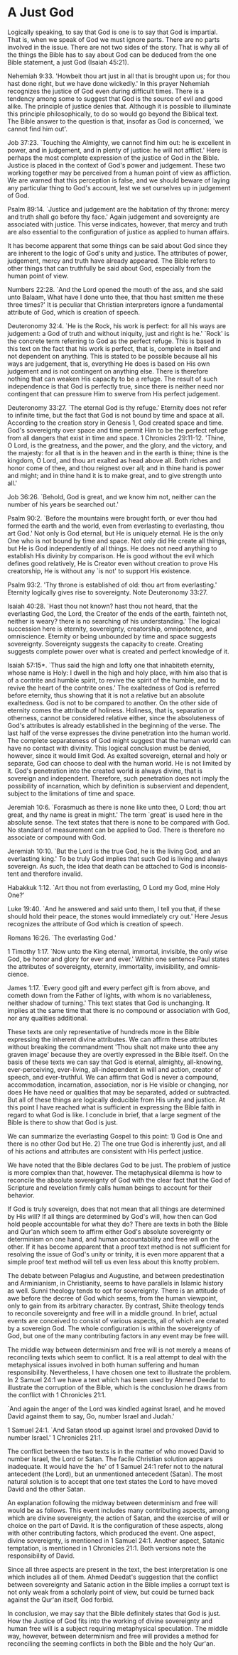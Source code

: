 A Just God
==========

Logically speaking, to say that God is one is to say that God is
impartial. That is, when we speak of God we must ignore parts. There are
no parts involved in the issue. There are not two sides of the story.
That is why all of the things the Bible has to say about God can be
deduced from the one Bible statement, a just God (Isaiah 45:21).

Nehemiah 9:33. 'Howbeit thou art just in all that is brought upon us;
for thou hast done right, but we have done wickedly.' In this prayer
Nehemiah recognizes the justice of God even during difficult times.
There is a tendency among some to suggest that God is the source of evil
and good alike. The principle of justice denies that. Although it is
possible to illuminate this principle philo­sophically, to do so would
go beyond the Biblical text. The Bible answer to the question is that,
insofar as God is concerned, \`we cannot find him out'.

Job 37:23. \`Touching the Almighty, we cannot find him out: he is
excellent in power, and in judgement, and in plenty of justice: he will
not afflict.' Here is perhaps the most complete expression of the
justice of God in the Bible. Justice is placed in the context of God's
power and judgement. These two working together may be perceived from a
human point of view as affliction. We are warned that this perception is
false, and we should beware of laying any particular thing to God's
account, lest we set ourselves up in judgement of God.

Psalm 89:14. \`Justice and judgement are the habitation of thy throne:
mercy and truth shall go before thy face.' Again judgement and
sovereignty are associated with justice. This verse indicates, however,
that mercy and truth are also essential to the configuration of justice
as applied to human affairs.

It has become apparent that some things can be said about God since they
are inherent to the logic of God's unity and justice. The attributes of
power, judgement, mercy and truth have already appeared. The Bible
refers to other things that can truthfully be said about God,
espe­cially from the human point of view.

Numbers 22:28. \`And the Lord opened the mouth of the ass, and she said
unto Balaam, What have I done unto thee, that thou hast smitten me these
three times?' It is peculiar that Christian interpreters ignore a
fundamental attribute of God, which is creation of speech.

Deuteronomy 32:4. \`He is the Rock, his work is perfect: for all his
ways are judgement: a God of truth and without iniquity, just and right
is he.' \`Rock' is the concrete term referring to God as the perfect
refuge. This is based in this text on the fact that his work is perfect,
that is, complete in itself and not dependent on anything. This is
stated to be possible because all his ways are judgement, that is,
every­thing He does is based on His own judgement and is not contingent
on anything else. There is therefore nothing that can weaken His
capacity to be a refuge. The result of such independence is that God is
perfectly true, since there is neither need nor contingent that can
pressure Him to swerve from His perfect judgement.

Deuteronomy 33:27. \`The eternal God is thy refuge.' Eternity does not
refer to infinite time, but the fact that God is not bound by time and
space at all. According to the creation story in Genesis 1, God created
space and time. God's sovereignty over space and time permit Him to be
the perfect refuge from all dangers that exist in time and space. 1
Chronicles 29:11-12. 'Thine, O Lord, is the greatness, and the power,
and the glory, and the victory, and the majesty: for all that is in the
heaven and in the earth is thine; thine is the kingdom, O Lord, and thou
art exalted as head above all. Both riches and honor come of thee, and
thou reignest over all; and in thine hand is power and might; and in
thine hand it is to make great, and to give strength unto all.'

Job 36:26. \`Behold, God is great, and we know him not, neither can the
number of his years be searched out.'

Psalm 90:2. \`Before the mountains were brought forth, or ever thou had
formed the earth and the world, even from everlasting to everlasting,
thou art God.' Not only is God eternal, but He is uniquely eternal. He
is the only One who is not bound by time and space. Not only did He
create all things, but He is God independently of all things. He does
not need anything to establish His divinity by comparison. He is good
without the evil which defines good relatively, He is Creator even
without creation to prove His creatorship, He is without any \`is not'
to support His existence.

Psalm 93:2. 'Thy throne is established of old: thou art from
everlasting.' Eternity logically gives rise to sovereignty. Note
Deuteronomy 33:27.

Isaiah 40:28. \`Hast thou not known? hast thou not heard, that the
everlasting God, the Lord, the Creator of the ends of the earth,
fainteth not, neither is weary? there is no searching of his
understanding.' The logical succession here is eternity, sovereignty,
creatorship, omnipotence, and omniscience. Eternity or being unbounded
by time and space suggests sovereignty. Sovereignty suggests the
capacity to create. Creating suggests complete power over what is
created and perfect knowledge of it.

Isaiah 57:15\*. \`Thus said the high and lofty one that inhabiteth
eternity, whose name is Holy: I dwell in the high and holy place, with
him also that is of a contrite and humble spirit, to revive the spirit
of the humble, and to revive the heart of the contrite ones.' The
exaltedness of God is referred before eternity, thus showing that it is
not a relative but an absolute exaltedness. God is not to be compared to
another. On the other side of eternity comes the attribute of holiness.
Holiness, that is, separation or otherness, cannot be considered
relative either, since the absoluteness of God's attributes is already
established in the beginning of the verse. The last half of the verse
expresses the divine penetration into the human world. The complete
separateness of God might suggest that the human world can have no
contact with divinity. This logical conclusion must be denied, however,
since it would limit God. As exalted sovereign, eternal and holy or
separate, God can choose to deal with the human world. He is not limited
by it. God's penetration into the created world is always divine, that
is sovereign and independent. Therefore, such penetration does not imply
the possibility of incarnation, which by definition is subservient and
dependent, subject to the limitations of time and space.

Jeremiah 10:6. \`Forasmuch as there is none like unto thee, O Lord; thou
art great, and thy name is great in might.' The term \`great' is used
here in the absolute sense. The text states that there is none to be
compared with God. No standard of measurement can be applied to God.
There is therefore no associate or compound with God.

Jeremiah 10:10. \`But the Lord is the true God, he is the living God,
and an everlasting king.' To be truly God implies that such God is
living and always sovereign. As such, the idea that death can be
attached to God is inconsis­tent and therefore invalid.

Habakkuk 1:12. \`Art thou not from everlasting, O Lord my God, mine Holy
One?'

Luke 19:40. \`And he answered and said unto them, I tell you that, if
these should hold their peace, the stones would immediately cry out.'
Here Jesus recognizes the attribute of God which is creation of speech.

Romans 16:26. \`The everlasting God.'

1 Timothy 1:17. \`Now unto the King eternal, immortal, invisible, the
only wise God, be honor and glory for ever and ever.' Within one
sentence Paul states the attributes of sovereignty, eternity,
immortality, invisibility, and omnis­cience.

James 1:17. \`Every good gift and every perfect gift is from above, and
cometh down from the Father of lights, with whom is no variableness,
neither shadow of turning.' This text states that God is unchanging. It
implies at the same time that there is no compound or association with
God, nor any qualities additional.

These texts are only representative of hundreds more in the Bible
expressing the inherent divine attributes. We can affirm these
attributes without breaking the commandment 'Thou shalt not make unto
thee any graven image' because they are overtly expressed in the Bible
itself. On the basis of these texts we can say that God is eternal,
almighty, all-knowing, ever-perceiving, ever-living, all-independent in
will and action, creator of speech, and ever-truthful. We can affirm
that God is never a compound, accommodation, incarnation, association,
nor is He visible or changing, nor does He have need or qualities that
may be separated, added or subtracted. But all of these things are
logically deducible from His unity and justice. At this point I have
reached what is sufficient in expressing the Bible faith in regard to
what God is like. I conclude in brief, that a large segment of the Bible
is there to show that God is just.

We can summarize the everlasting Gospel to this point: 1) God is One and
there is no other God but He. 2) The one true God is inherently just,
and all of his actions and attributes are consistent with His perfect
justice.

We have noted that the Bible declares God to be just. The problem of
justice is more complex than that, how­ever. The metaphysical dilemma is
how to reconcile the absolute sovereignty of God with the clear fact
that the God of Scripture and revelation firmly calls human beings to
account for their behavior.

If God is truly sovereign, does that not mean that all things are
determined by His will? If all things are determined by God's will, how
then can God hold people accountable for what they do? There are texts
in both the Bible and Qur'an which seem to affirm either God's absolute
sovereignty or determinism on one hand, and human accountability and
free will on the other. If it has become apparent that a proof text
method is not sufficient for resolving the issue of God's unity or
trinity, it is even more apparent that a simple proof text method will
tell us even less about this knotty problem.

The debate between Pelagius and Augustine, and be­tween predestination
and Arminianism, in Christianity, seems to have parallels in Islamic
history as well. Sunni theology tends to opt for sovereignty. There is
an attitude of awe before the decree of God which seems, from the human
viewpoint, only to gain from its arbitrary character. By contrast,
Shiite theology tends to reconcile sovereignty and free will in a middle
ground. In brief, actual events are conceived to consist of various
aspects, all of which are created by a sovereign God. The whole
configuration is within the sovereignty of God, but one of the many
contributing factors in any event may be free will.

The middle way between determinism and free will is not merely a means
of reconciling texts which seem to conflict. It is a real attempt to
deal with the metaphysical issues involved in both human suffering and
human responsibility. Nevertheless, I have chosen one text to illustrate
the problem. In 2 Samuel 24:1 we have a text which has been used by
Ahmed Deedat to illustrate the corruption of the Bible, which is the
conclusion he draws from the conflict with 1 Chronicles 21:1.

\`And again the anger of the Lord was kindled against Israel, and he
moved David against them to say, Go, number Israel and Judah.'

1 Samuel 24:1. \`And Satan stood up against Israel and provoked David to
number Israel.' 1 Chronicles 21:1.

The conflict between the two texts is in the matter of who moved David
to number Israel, the Lord or Satan. The facile Christian solution
appears inadequate. It would have the \`he' of 1 Samuel 24:1 refer not
to the natural antecedent (the Lord), but an unmentioned antecedent
(Satan). The most natural solution is to accept that one text states the
Lord to have moved David and the other Satan.

An explanation following the midway between deter­minism and free will
would be as follows. This event includes many contributing aspects,
among which are divine sovereignty, the action of Satan, and the
exercise of will or choice on the part of David. It is the configuration
of these aspects, along with other contributing factors, which produced
the event. One aspect, divine sovereignty, is mentioned in 1 Samuel
24:1. Another aspect, Satanic temptation, is mentioned in 1 Chronicles
21:1. Both versions note the responsibility of David.

Since all three aspects are present in the text, the best interpretation
is one which includes all of them. Ahmed Deedat's suggestion that the
conflict between sovereignty and Satanic action in the Bible implies a
corrupt text is not only weak from a scholarly point of view, but could
be turned back against the Qur'an itself, God forbid.

In conclusion, we may say that the Bible definitely states that God is
just. How the Justice of God fits into the working of divine sovereignty
and human free will is a subject requiring metaphysical speculation. The
middle way, however, between determinism and free will provides a method
for reconciling the seeming conflicts in both the Bible and the holy
Qur'an.


